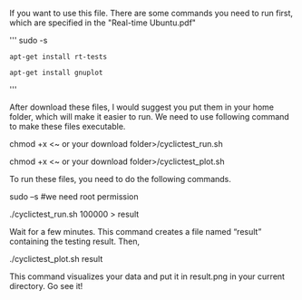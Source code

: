 If you want to use this file. There are some commands you need to run first, which are specified in the "Real-time Ubuntu.pdf"

'''
    sudo -s

    apt-get install rt-tests

    apt-get install gnuplot
'''

After download these files, I would suggest you put them in your home folder, which will make it easier to run. We need to use following command to make these files executable.

chmod +x <~ or your download folder>/cyclictest_run.sh

chmod +x <~ or your download folder>/cyclictest_plot.sh
  
To run these files, you need to do the following commands.

sudo –s #we need root permission

./cyclictest_run.sh 100000 > result

Wait for a few minutes. This command creates a file named “result” containing the testing result. Then,

./cyclictest_plot.sh result

This command visualizes your data and put it in result.png in your current directory. Go see it!
